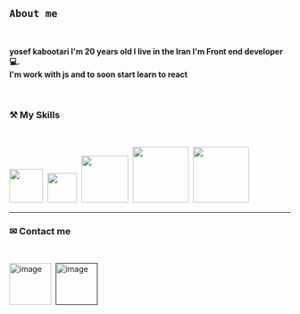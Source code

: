 
## `About me`
<br>

**<p>yosef kabootari I'm 20 years old l live in the Iran I'm Front end developer 💻.<br>I'm work with js and to soon start learn to react</p>** 
<br>


### ⚒ My Skills

<br>

<img width="60px"  src="https://img.shields.io/badge/Html%205-orange"></img>&nbsp;
<img width="53px"  src="https://img.shields.io/badge/Css%203-blue"></img>&nbsp;
<img width="84px"  src="https://img.shields.io/badge/Javascript-yellow"></img>&nbsp;
<img width="100px" src="https://img.shields.io/badge/Bootstrap%20%205-indigo"></img>&nbsp;
<img width="100px" src="https://img.shields.io/badge/Tailwind%20Css-rgb(0,%20204,%20255)"></img>&nbsp;

_________

### ✉ Contact me

<br>

<a href="https://t.me/yosef05184"><img width="75" height="75" alt="image" src="https://github.com/user-attachments/assets/4b27007a-1bd9-40c6-98c9-1838dd1f6d9e" /></a>
&nbsp;<a href=""><img width="75" height="75" alt="image" src="https://github.com/user-attachments/assets/591dbef6-46ed-4f33-923e-940d81804e3d" /></a>
